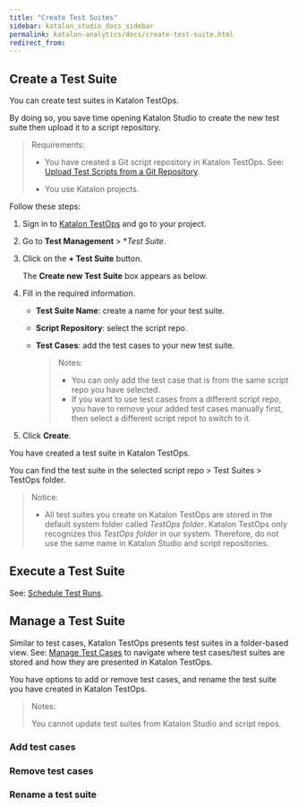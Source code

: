 ```yaml
---
title: "Create Test Suites"
sidebar: katalon_studio_docs_sidebar
permalink: katalon-analytics/docs/create-test-suite.html
redirect_from:
---
```


## Create a Test Suite

You can create test suites in Katalon TestOps.

By doing so, you save time opening Katalon Studio to create the new test suite then upload it to a script repository.

> Requirements:
>
> * You have created a Git script repository in Katalon TestOps. See: [Upload Test Scripts from a Git Repository](https://docs.katalon.com/katalon-analytics/docs/git-test-project.html#create-git-script-repositories).
>
> * You use Katalon projects.

Follow these steps:

1. Sign in to [Katalon TestOps](https://testops.katalon.io/login) and go to your project.

2. Go to **Test Management** > **Test Suite*.

3. Click on the **+ Test Suite** button.

    The **Create new Test Suite** box appears as below.

4. Fill in the required information.

    * **Test Suite Name**: create a name for your test suite.
    * **Script Repository**: select the script repo.
    * **Test Cases**: add the test cases to your new test suite.

        > Notes:
        >
        > * You can only add the test case that is from the same script repo you have selected.
        > * If you want to use test cases from a different script repo, you have to remove your added test cases manually first, then select a different script repot to switch to it.

5. Click **Create**.

You have created a test suite in Katalon TestOps.

You can find the test suite in the selected script repo > Test Suites > TestOps folder.

> Notice:
>
> * All test suites you create on Katalon TestOps are stored in the default system folder called *TestOps folder*. Katalon TestOps only recognizes this *TestOps folder* in our system. Therefore, do not use the same name in Katalon Studio and script repositories.

## Execute a Test Suite

See: [Schedule Test Runs](https://docs.katalon.com/katalon-analytics/docs/create-plan.html).

## Manage a Test Suite

Similar to test cases, Katalon TestOps presents test suites in a folder-based view. 
See: [Manage Test Cases](https://docs.katalon.com/katalon-analytics/docs/test-case-management.html#view-test-cases-from-script-repositories) to navigate where test cases/test suites  are stored and how they are presented in Katalon TestOps.

You have options to add or remove test cases, and rename the test suite you have created in Katalon TestOps.

> Notes:
>
> You cannot update test suites from Katalon Studio and script repos.

### Add test cases
### Remove test cases
### Rename a test suite
